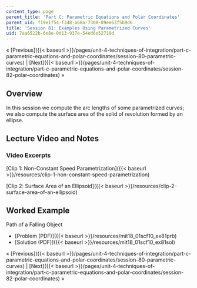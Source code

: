 ```yaml
---
content_type: page
parent_title: 'Part C: Parametric Equations and Polar Coordinates'
parent_uid: f19e1f54-f348-a68a-7308-89ee63f5b9d6
title: 'Session 81: Examples Using Parametrized Curves'
uid: 7aa6522b-6e8e-0d13-937e-54ed6e52710d
---
```


« [Previous]({{< baseurl >}}/pages/unit-4-techniques-of-integration/part-c-parametric-equations-and-polar-coordinates/session-80-parametric-curves) | [Next]({{< baseurl >}}/pages/unit-4-techniques-of-integration/part-c-parametric-equations-and-polar-coordinates/session-82-polar-coordinates) »

Overview
--------

In this session we compute the arc lengths of some parametrized curves; we also compute the surface area of the solid of revolution formed by an ellipse.

Lecture Video and Notes
-----------------------

### Video Excerpts

[Clip 1: Non-Constant Speed Parametrization]({{< baseurl >}}/resources/clip-1-non-constant-speed-parametrization)

[Clip 2: Surface Area of an Ellipsoid]({{< baseurl >}}/resources/clip-2-surface-area-of-an-ellipsoid)

Worked Example
--------------

Path of a Falling Object

*   [Problem (PDF)]({{< baseurl >}}/resources/mit18_01scf10_ex81prb)
*   [Solution (PDF)]({{< baseurl >}}/resources/mit18_01scf10_ex81sol)

« [Previous]({{< baseurl >}}/pages/unit-4-techniques-of-integration/part-c-parametric-equations-and-polar-coordinates/session-80-parametric-curves) | [Next]({{< baseurl >}}/pages/unit-4-techniques-of-integration/part-c-parametric-equations-and-polar-coordinates/session-82-polar-coordinates) »